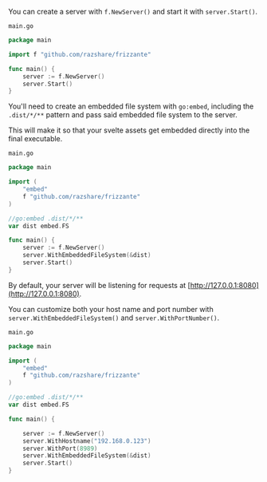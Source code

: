 You can create a server with `f.NewServer()` and start it with `server.Start()`.

`main.go`
```go
package main

import f "github.com/razshare/frizzante"

func main() {
	server := f.NewServer()
	server.Start()
}
```

You'll need to create an embedded file system with `go:embed`, including the `.dist/*/**` pattern and pass 
said embedded file system to the server.

This will make it so that your svelte assets get embedded directly into the final executable.

`main.go`
```go
package main

import (
	"embed"
	f "github.com/razshare/frizzante"
)

//go:embed .dist/*/**
var dist embed.FS

func main() {
	server := f.NewServer()
	server.WithEmbeddedFileSystem(&dist)
	server.Start()
}
```

By default, your server will be listening for requests at [http://127.0.0.1:8080](http://127.0.0.1:8080).

You can customize both your host name and port number with `server.WithEmbeddedFileSystem()` and `server.WithPortNumber()`.

`main.go`
```go
package main

import (
	"embed"
	f "github.com/razshare/frizzante"
)

//go:embed .dist/*/**
var dist embed.FS

func main() {

	server := f.NewServer()
	server.WithHostname("192.168.0.123")
	server.WithPort(8989)
	server.WithEmbeddedFileSystem(&dist)
	server.Start()
}
```